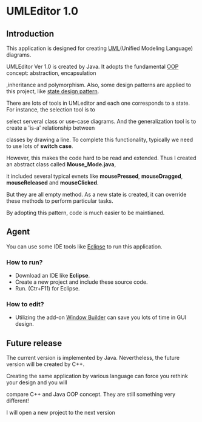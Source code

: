 # UMLEditor 1.0

## Introduction

This application is designed for creating [UML](Unified Modeling Language) diagrams.

UMLEditor Ver 1.0 is created by Java. It adopts the fundamental [OOP] concept: abstraction, encapsulation 

,inheritance and polymorphism. Also, some design patterns are applied to this project, like [state design pattern].

There are lots of tools in UMLeditor and each one corresponds to a state. For instance, the selection tool is to
 
select serveral class or use-case diagrams. And the generalization tool is to create a 'is-a' relationship between
 
classes by drawing a line. To complete this functionality, typically we need to use lots of **switch** **case**. 
 
However, this makes the code hard to be read and extended. Thus I created an abstract class called **Mouse_Mode.java**, 
 
it included several typical evnets like **mousePressed**,  **mouseDragged**, **mouseReleased** and **mouseClicked**. 

But they are all empty method. As a new state is created, it can override these methods to perform particular tasks.

By adopting this pattern, code is much easier to be maintianed.

## Agent

You can use some IDE tools like [Eclipse] to run this application.
 
### How to run?
 
* Download an IDE like **Eclipse**.
* Create a new project and include these source code.
* Run. (Ctr+F11) for Eclipse.
 
### How to edit?
 
* Utilizing the add-on [Window Builder] can save you lots of time in GUI design.
 
## Future release
 
The current version is implemented by Java. Nevertheless, the future version will be created by C++.
  
Creating the same application by various language can force you rethink your design and you will

compare C++ and Java OOP concept. They are still something very different!                         
  
I will open a new project to the next version

[UML]:http://en.wikipedia.org/wiki/Unified_Modeling_Language
[OOP]:http://en.wikipedia.org/wiki/Object-oriented_programming
[Design Pattern]:http://en.wikipedia.org/wiki/Software_design_pattern
[state design pattern]:http://en.wikipedia.org/wiki/State_pattern
[Eclipse]:http://www.eclipse.org/downloads/
[Window Builder]:http://download.eclipse.org/windowbuilder/WB/release/R201309271200/4.2/
